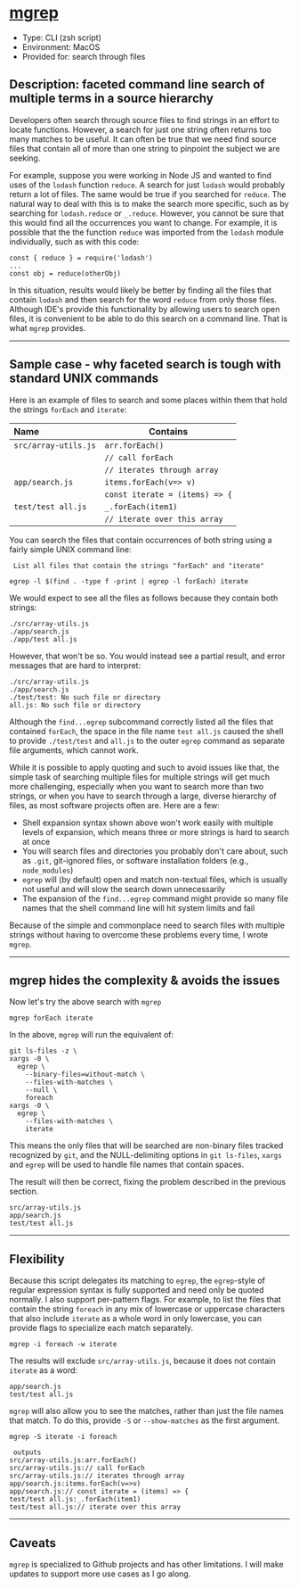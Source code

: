 # [mgrep](https://github.com/jcdevguru/mgrep/tree/main/mgrep)

- Type: CLI (zsh script)
- Environment: MacOS
- Provided for: search through files

## Description: faceted command line search of multiple terms in a source hierarchy

Developers often search through source files to find strings in an effort to locate functions. However, a search for just one string often returns too many matches to be useful. It can often be true that we need find source files that contain all of more than one string to pinpoint the subject we are seeking.

For example, suppose you were working in Node JS and wanted to find uses of the `lodash` function `reduce`. A search for just `lodash` would probably return a lot of files. The same would be true if you searched for `reduce`. The natural way to deal with this is to make the search more specific, such as by searching for `lodash.reduce` or `_.reduce`. However, you cannot be sure that this would find all the occurrences you want to change. For example, it is possible that the the function `reduce` was imported from the `lodash` module individually, such as with this code:

```
const { reduce } = require('lodash')
...
const obj = reduce(otherObj)
```

In this situation, results would likely be better by finding all the files that contain `lodash` and then search for the word `reduce` from only those files. Although IDE's provide this functionality by allowing users to search open files, it is convenient to be able to do this search on a command line. That is what `mgrep` provides.

---

## Sample case - why faceted search is tough with standard UNIX commands

Here is an example of files to search and some places within them that hold the strings `forEach` and `iterate`:

| Name               | Contains                     |
| :----------------- | ---------------------------- |
| `src/array-utils.js` | `arr.forEach()`              |
|                    | `// call forEach`              |
|                    | `// iterates through array`    |
| `app/search.js`      | `items.forEach(v=> v)`         |
|                    | `const iterate = (items) => {` |
| `test/test all.js`   | `_.forEach(item1)`            |
|                      | `// iterate over this array`  |

You can search the files that contain occurrences of both string using a fairly simple UNIX command line:

```
 List all files that contain the strings "forEach" and "iterate"

egrep -l $(find . -type f -print | egrep -l forEach) iterate
```

We would expect to see all the files as follows because they contain both strings:

```
./src/array-utils.js
./app/search.js
./app/test all.js
```

However, that won't be so.  You would instead see a partial result, and error messages that are hard to interpret: 
```
./src/array-utils.js
./app/search.js
./test/test: No such file or directory
all.js: No such file or directory
```

Although the `find...egrep` subcommand correctly listed all the files that contained `forEach`, the space in the file name `test all.js` caused the shell to provide `./test/test` and `all.js` to the outer `egrep` command as separate file arguments, which cannot work.

While it is possible to apply quoting and such to avoid issues like that, the simple task of searching multiple files for multiple strings will get much more challenging, especially when you want to search more than two strings, or when you have to search through a large, diverse hierarchy of files, as most software projects often are.  Here are a few:

- Shell expansion syntax shown above won't work easily with multiple levels of expansion, which means three or more strings is hard to search at once
- You will search files and directories you probably don't care about, such as `.git`, git-ignored files, or software installation folders (e.g., `node_modules`)
- `egrep` will (by default) open and match non-textual files, which is usually not useful and will slow the search down unnecessarily
- The expansion of the `find...egrep` command might provide so many file names that the shell command line will hit system limits and fail

Because of the simple and commonplace need to search files with multiple strings without having to overcome these problems every time, I wrote `mgrep`.

---

## mgrep hides the complexity & avoids the issues

Now let's try the above search with `mgrep`

```
mgrep forEach iterate
```

In the above, `mgrep` will run the equivalent of:

```
git ls-files -z \
xargs -0 \
  egrep \
    --binary-files=without-match \
    --files-with-matches \
    --null \
    foreach
xargs -0 \
  egrep \
    --files-with-matches \
    iterate
```

This means the only files that will be searched are non-binary files tracked recognized by `git`, and the NULL-delimiting options in `git ls-files`, `xargs` and `egrep` will be used to handle file names that contain spaces.

The result will then be correct, fixing the problem described in the previous section.

```
src/array-utils.js
app/search.js
test/test all.js
```

---

## Flexibility

Because this script delegates its matching to `egrep`, the `egrep`-style of regular expression syntax is fully supported and need only be quoted normally.  I also support per-pattern flags. For example, to list the files that contain the string `foreach` in any mix of lowercase or uppercase characters that also include `iterate` as a whole word in only lowercase, you can provide flags to specialize each match separately.

```
mgrep -i foreach -w iterate
```
The results will exclude `src/array-utils.js`, because it does not contain `iterate` as a word:
```
app/search.js
test/test all.js
```

`mgrep` will also allow you to see the matches, rather than just the file names that match. To do this, provide `-S` or `--show-matches` as the first argument.

```
mgrep -S iterate -i foreach

 outputs
src/array-utils.js:arr.forEach()
src/array-utils.js:// call forEach
src/array-utils.js:// iterates through array
app/search.js:items.forEach(v=>v)
app/search.js:// const iterate = (items) => {
test/test all.js:_.forEach(item1)
test/test all.js:// iterate over this array
```

---

## Caveats

`mgrep` is specialized to Github projects and has other limitations. I will make updates to support more use cases as I go along.
